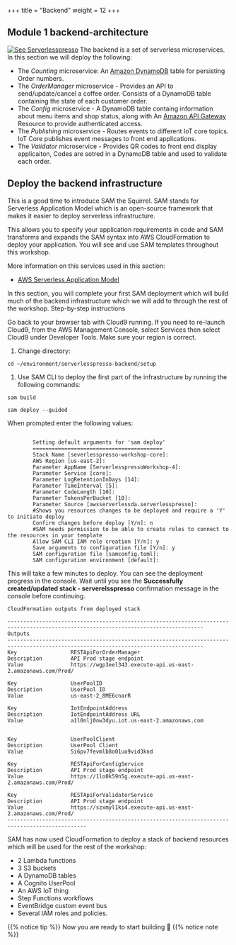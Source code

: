 +++
title = "Backend"
weight = 12
+++

## Module 1 backend-architecture

[![See Serverlesspresso](/images/se-setup-overview4.png)](https://youtu.be/M6lPZCRCsyA)
The backend is a set of serverless microservices. In this section we will deploy the following:

* The *Counting* microservice:  An [Amazon DynamoDB](https://aws.amazon.com/dynamodb) table for persisting Order numbers.
* The *OrderManager* microservice - Provides an API to send/update/cancel a coffee order. Consists of a DynamoDB table containing the state of each customer order.
* The *Config* microservice - A DynamoDB table containg information about menu items and shop status, along with An [Amazon API Gateway](https://aws.amazon.com/apigateway) Resource to provide authenticated access.
* The *Publishing* microservice - Routes events to different IoT core topics. IoT Core publishes event messages to front end applications.
* The *Validator* microservice - Provides QR codes to front end display applicaiton, Codes are sotred in a DynamoDB table and used to validate each order.

## Deploy the backend infrastructure

This is a good time to introduce SAM the Squirrel. SAM stands for Serverless Application Model which is an open-source framework that makes it easier to deploy serverless infrastructure.

This allows you to specify your application requirements in code and SAM transforms and expands the SAM syntax into AWS CloudFormation to deploy your application. You will see and use SAM templates throughout this workshop.

More information on this services used in this section:

* [AWS Serverless Application Model](https://aws.amazon.com/serverless/sam/)

In this section, you will complete your first SAM deployment which will build much of the backend infrastructure which we will add to through the rest of the workshop.
Step-by-step instructions

Go back to your browser tab with Cloud9 running. If you need to re-launch Cloud9, from the AWS Management Console, select Services then select Cloud9 under Developer Tools. Make sure your region is correct.

1. Change directory:

```
cd ~/environment/serverlesspresso-backend/setup
```

1. Use SAM CLI to deploy the first part of the infrastructure by running the following commands:

```
sam build
```
```
sam deploy --guided
```
When prompted enter the following values:
```

        Setting default arguments for 'sam deploy'
        =========================================
        Stack Name [severlesspresso-workshop-core]: 
        AWS Region [us-east-2]: 
        Parameter AppName [ServerlesspressoWorkshop-4]: 
        Parameter Service [core]: 
        Parameter LogRetentionInDays [14]: 
        Parameter TimeInterval [5]: 
        Parameter CodeLength [10]: 
        Parameter TokensPerBucket [10]: 
        Parameter Source [awsserverlessda.serverlesspresso]: 
        #Shows you resources changes to be deployed and require a 'Y' to initiate deploy
        Confirm changes before deploy [Y/n]: n
        #SAM needs permission to be able to create roles to connect to the resources in your template
        Allow SAM CLI IAM role creation [Y/n]: y
        Save arguments to configuration file [Y/n]: y
        SAM configuration file [samconfig.toml]:  
        SAM configuration environment [default]: 
```

This will take a few minutes to deploy. You can see the deployment progress in the console. Wait until you see the **Successfully created/updated stack - serverelsspresso** confirmation message in the console before continuing.

```
CloudFormation outputs from deployed stack

------------------------------------------------------------------------------------------------------------------------------------
Outputs                                                                                                                            
------------------------------------------------------------------------------------------------------------------------------------
Key                 RESTApiForOrderManager                                                                                         
Description         API Prod stage endpoint                                                                                        
Value               https://wgp3eel343.execute-api.us-east-2.amazonaws.com/Prod/                                                   

Key                 UserPoolID                                                                                                     
Description         UserPool ID                                                                                                    
Value               us-east-2_8ME6cnarR                                                                                                                            

Key                 IotEndpointAddress                                                                                             
Description         IotEndpointAddress URL                                                                                         
Value               a1l0nlj0ow3dyu.iot.us-east-2.amazonaws.com                                                                     


Key                 UserPoolClient                                                                                                 
Description         UserPool Client                                                                                                
Value               5i6pv7fevmlb8o01uo9vid3knd                                                                                     

Key                 RESTApiForConfigService                                                                                        
Description         API Prod stage endpoint                                                                                        
Value               https://1lo0k59n5g.execute-api.us-east-2.amazonaws.com/Prod/                                                   

Key                 RESTApiForValidatorService                                                                                     
Description         API Prod stage endpoint                                                                                        
Value               https://szxmyl1ki4.execute-api.us-east-2.amazonaws.com/Prod/                                                                                                                                                                                                               
-----------------------------------------------------------------------------------------------
```

SAM has now used CloudFormation to deploy a stack of backend resources which will be used for the rest of the workshop:

* 2 Lambda functions
* 3 S3 buckets
* A DynamoDB tables
* A Cognito UserPool
* An AWS IoT thing
* Step Functions workflows
* EventBridge custom event bus
* Several IAM roles and policies.


{{% notice tip %}}
Now you are ready to start building 👷 
{{% notice note %}}